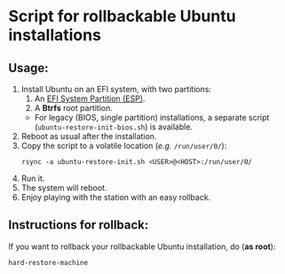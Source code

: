 # Script for rollbackable Ubuntu installations

## Usage:

1. Install Ubuntu on an EFI system, with two partitions:
    1. An [EFI System Partition (ESP)](https://www.google.com/search?&q=linux+esp).
    1. A **Btrfs** root partition.
    * For legacy (BIOS, single partition) installations, a separate script (`ubuntu-restore-init-bios.sh`) is available.
1. Reboot as usual after the installation.
1. Copy the script to a volatile location (_e.g._ `/run/user/0/`):
    ```
    rsync -a ubuntu-restore-init.sh <USER>@<HOST>:/run/user/0/
    ```
1. Run it.
1. The system will reboot.
1. Enjoy playing with the station with an easy rollback.

## Instructions for rollback:

If you want to rollback your rollbackable Ubuntu installation, do (**as root**):

```bash
hard-restore-machine
```
